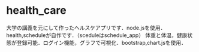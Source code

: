 # health_care
大学の講義を元にして作ったヘルスケアプリです．node.jsを使用．
health,scheduleが自作です．（sceduleはschedule_app）
体重と体温，健康状態が登録可能．ログイン機能，グラフで可視化．bootstrap,chart.jsを使用．
